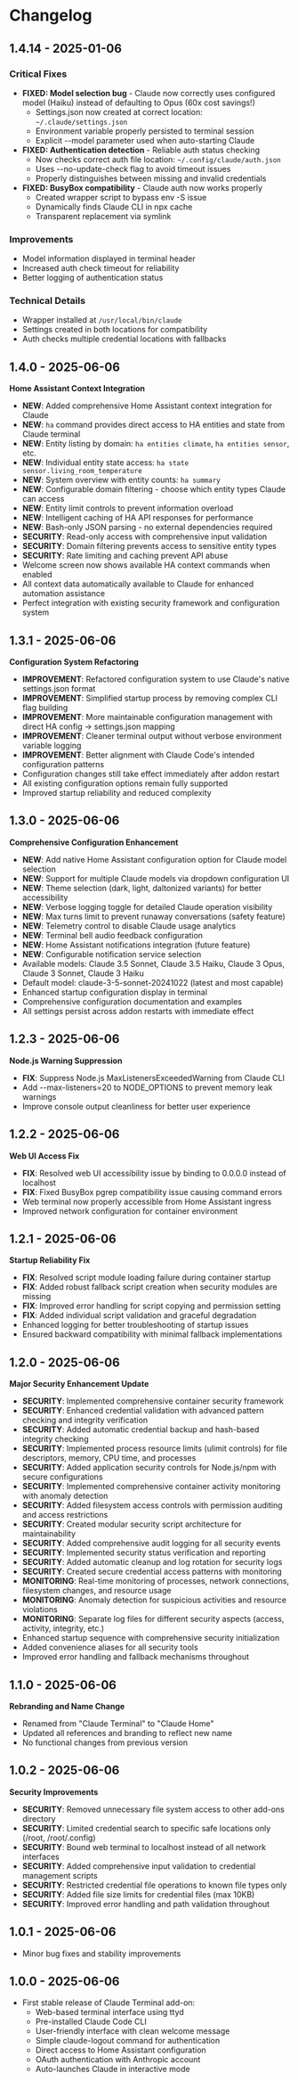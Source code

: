 # Changelog

## 1.4.14 - 2025-01-06

### Critical Fixes
- **FIXED: Model selection bug** - Claude now correctly uses configured model (Haiku) instead of defaulting to Opus (60x cost savings!)
  - Settings.json now created at correct location: `~/.claude/settings.json`
  - Environment variable properly persisted to terminal session
  - Explicit --model parameter used when auto-starting Claude
- **FIXED: Authentication detection** - Reliable auth status checking
  - Now checks correct auth file location: `~/.config/claude/auth.json`
  - Uses --no-update-check flag to avoid timeout issues
  - Properly distinguishes between missing and invalid credentials
- **FIXED: BusyBox compatibility** - Claude auth now works properly
  - Created wrapper script to bypass env -S issue
  - Dynamically finds Claude CLI in npx cache
  - Transparent replacement via symlink

### Improvements
- Model information displayed in terminal header
- Increased auth check timeout for reliability
- Better logging of authentication status

### Technical Details
- Wrapper installed at `/usr/local/bin/claude`
- Settings created in both locations for compatibility
- Auth checks multiple credential locations with fallbacks

## 1.4.0 - 2025-06-06

**Home Assistant Context Integration**
- **NEW**: Added comprehensive Home Assistant context integration for Claude
- **NEW**: `ha` command provides direct access to HA entities and state from Claude terminal
- **NEW**: Entity listing by domain: `ha entities climate`, `ha entities sensor`, etc.
- **NEW**: Individual entity state access: `ha state sensor.living_room_temperature`
- **NEW**: System overview with entity counts: `ha summary`
- **NEW**: Configurable domain filtering - choose which entity types Claude can access
- **NEW**: Entity limit controls to prevent information overload
- **NEW**: Intelligent caching of HA API responses for performance
- **NEW**: Bash-only JSON parsing - no external dependencies required
- **SECURITY**: Read-only access with comprehensive input validation
- **SECURITY**: Domain filtering prevents access to sensitive entity types
- **SECURITY**: Rate limiting and caching prevent API abuse
- Welcome screen now shows available HA context commands when enabled
- All context data automatically available to Claude for enhanced automation assistance
- Perfect integration with existing security framework and configuration system

## 1.3.1 - 2025-06-06

**Configuration System Refactoring**
- **IMPROVEMENT**: Refactored configuration system to use Claude's native settings.json format
- **IMPROVEMENT**: Simplified startup process by removing complex CLI flag building
- **IMPROVEMENT**: More maintainable configuration management with direct HA config → settings.json mapping
- **IMPROVEMENT**: Cleaner terminal output without verbose environment variable logging
- **IMPROVEMENT**: Better alignment with Claude Code's intended configuration patterns
- Configuration changes still take effect immediately after addon restart
- All existing configuration options remain fully supported
- Improved startup reliability and reduced complexity

## 1.3.0 - 2025-06-06

**Comprehensive Configuration Enhancement**
- **NEW**: Add native Home Assistant configuration option for Claude model selection
- **NEW**: Support for multiple Claude models via dropdown configuration UI
- **NEW**: Theme selection (dark, light, daltonized variants) for better accessibility
- **NEW**: Verbose logging toggle for detailed Claude operation visibility
- **NEW**: Max turns limit to prevent runaway conversations (safety feature)
- **NEW**: Telemetry control to disable Claude usage analytics
- **NEW**: Terminal bell audio feedback configuration
- **NEW**: Home Assistant notifications integration (future feature)
- **NEW**: Configurable notification service selection
- Available models: Claude 3.5 Sonnet, Claude 3.5 Haiku, Claude 3 Opus, Claude 3 Sonnet, Claude 3 Haiku
- Default model: claude-3-5-sonnet-20241022 (latest and most capable)
- Enhanced startup configuration display in terminal
- Comprehensive configuration documentation and examples
- All settings persist across addon restarts with immediate effect

## 1.2.3 - 2025-06-06

**Node.js Warning Suppression**
- **FIX**: Suppress Node.js MaxListenersExceededWarning from Claude CLI
- Add --max-listeners=20 to NODE_OPTIONS to prevent memory leak warnings
- Improve console output cleanliness for better user experience

## 1.2.2 - 2025-06-06

**Web UI Access Fix**
- **FIX**: Resolved web UI accessibility issue by binding to 0.0.0.0 instead of localhost
- **FIX**: Fixed BusyBox pgrep compatibility issue causing command errors
- Web terminal now properly accessible from Home Assistant ingress
- Improved network configuration for container environment

## 1.2.1 - 2025-06-06

**Startup Reliability Fix**
- **FIX**: Resolved script module loading failure during container startup
- **FIX**: Added robust fallback script creation when security modules are missing
- **FIX**: Improved error handling for script copying and permission setting
- **FIX**: Added individual script validation and graceful degradation
- Enhanced logging for better troubleshooting of startup issues
- Ensured backward compatibility with minimal fallback implementations

## 1.2.0 - 2025-06-06

**Major Security Enhancement Update**
- **SECURITY**: Implemented comprehensive container security framework
- **SECURITY**: Enhanced credential validation with advanced pattern checking and integrity verification
- **SECURITY**: Added automatic credential backup and hash-based integrity checking
- **SECURITY**: Implemented process resource limits (ulimit controls) for file descriptors, memory, CPU time, and processes
- **SECURITY**: Added application security controls for Node.js/npm with secure configurations
- **SECURITY**: Implemented comprehensive container activity monitoring with anomaly detection
- **SECURITY**: Added filesystem access controls with permission auditing and access restrictions
- **SECURITY**: Created modular security script architecture for maintainability
- **SECURITY**: Added comprehensive audit logging for all security events
- **SECURITY**: Implemented security status verification and reporting
- **SECURITY**: Added automatic cleanup and log rotation for security logs
- **SECURITY**: Created secure credential access patterns with monitoring
- **MONITORING**: Real-time monitoring of processes, network connections, filesystem changes, and resource usage
- **MONITORING**: Anomaly detection for suspicious activities and resource violations
- **MONITORING**: Separate log files for different security aspects (access, activity, integrity, etc.)
- Enhanced startup sequence with comprehensive security initialization
- Added convenience aliases for all security tools
- Improved error handling and fallback mechanisms throughout

## 1.1.0 - 2025-06-06

**Rebranding and Name Change**
- Renamed from "Claude Terminal" to "Claude Home"
- Updated all references and branding to reflect new name
- No functional changes from previous version

## 1.0.2 - 2025-06-06

**Security Improvements**
- **SECURITY**: Removed unnecessary file system access to other add-ons directory
- **SECURITY**: Limited credential search to specific safe locations only (/root, /root/.config)
- **SECURITY**: Bound web terminal to localhost instead of all network interfaces
- **SECURITY**: Added comprehensive input validation to credential management scripts
- **SECURITY**: Restricted credential file operations to known file types only
- **SECURITY**: Added file size limits for credential files (max 10KB)
- **SECURITY**: Improved error handling and path validation throughout

## 1.0.1 - 2025-06-06

- Minor bug fixes and stability improvements

## 1.0.0 - 2025-06-06

- First stable release of Claude Terminal add-on:
  - Web-based terminal interface using ttyd
  - Pre-installed Claude Code CLI
  - User-friendly interface with clean welcome message
  - Simple claude-logout command for authentication
  - Direct access to Home Assistant configuration
  - OAuth authentication with Anthropic account
  - Auto-launches Claude in interactive mode